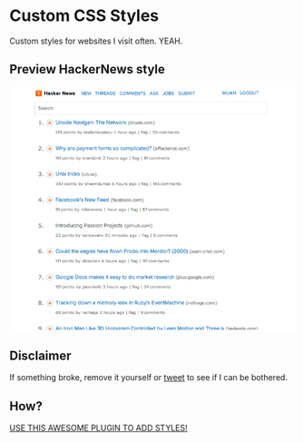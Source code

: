 Custom CSS Styles
=================

Custom styles for websites I visit often.
YEAH.

## Preview HackerNews style
![Hacker News](HackerNews.png)

## Disclaimer
If something broke, remove it yourself or [tweet](http://twitter.com/muanchiou) to see if I can be bothered.

## How?
[USE THIS AWESOME PLUGIN TO ADD STYLES!](https://chrome.google.com/webstore/detail/stylish/fjnbnpbmkenffdnngjfgmeleoegfcffe)